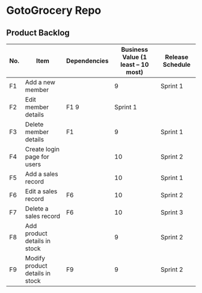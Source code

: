 # GotoGrocery Repo

## Product Backlog
| No. | Item | Dependencies | Business Value (1 least – 10 most) | Release Schedule |
|---|---|---|---|---|
| F1 | Add  a new member | | 9 | Sprint 1 |
| F2 | Edit member details | F1 9 | Sprint 1 |
| F3 | Delete member details | F1 | 9 | Sprint 1 |
| F4 | Create login page for users | | 10 | Sprint 2 |
| F5 | Add a sales record | | 10 | Sprint 1 |
| F6 | Edit a sales record | F6 | 10 | Sprint 2 |
| F7 | Delete a sales record | F6 | 10 | Sprint 3 |
| F8 | Add product details in stock | | 9 |Sprint 2 |
| F9 | Modify product details in stock | F9 | 9 | Sprint 2 |
